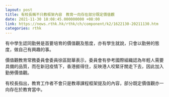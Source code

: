 ```yaml
---
layout: post
title: 有校長稱不只教框架內容　教育一向存在部分既定價值觀
date: 2021-11-30 18:08:45.000000000 +08:00
link: https://news.rthk.hk/rthk/ch/component/k2/1622130-20211130.htm
categories: rthk
---
```


有中學生認同勤勞是首要培育的價值觀及態度，亦有學生就說，只會以勤勞的態度，做自己有興趣的事。

價值觀教育常務委員會委員徐區懿華表示，委員會有參考國際組織認為年輕人需要具備的品質，而在新冠疫情下，香港捱得住，反映港人咬緊牙關走下去，因此加入勤勞價值觀。

有校長指出，教育工作者不會只是教導課程框架提及的內容，部分既定價值觀亦一向存在於教育當中。

